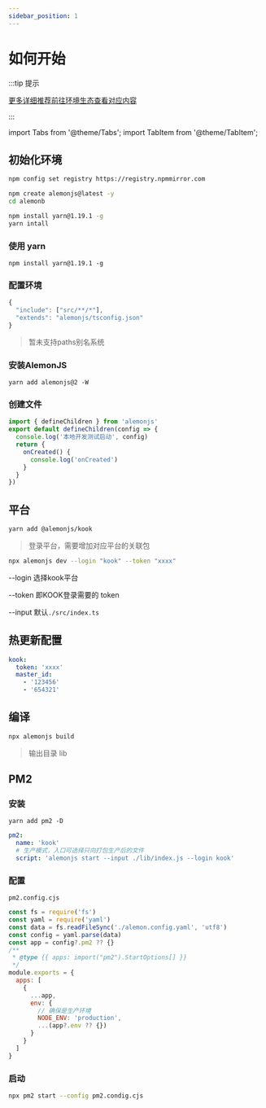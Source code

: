 ```yaml
---
sidebar_position: 1
---
```


# 如何开始

:::tip 提示

[更多详细推荐前往环境生态查看对应内容](/docs/intro)

:::

import Tabs from '@theme/Tabs';
import TabItem from '@theme/TabItem';

## 初始化环境

```sh title="国内镜像，已安装可忽视"
npm config set registry https://registry.npmmirror.com
```

<Tabs>
  <TabItem value="start-a" label="快速开始" default>

```sh title="创建模版"
npm create alemonjs@latest -y
cd alemonb
```

```sh title="加载依赖"
npm install yarn@1.19.1 -g
yarn intall
```

  </TabItem>

  <TabItem value="start-b" label="重新开始" default>

### 使用 yarn

```shell
npm install yarn@1.19.1 -g
```

### 配置环境

```ts title="./tsconfig.json"
{
  "include": ["src/**/*"],
  "extends": "alemonjs/tsconfig.json"
}
```

> 暂未支持paths别名系统

### 安装AlemonJS

```shell
yarn add alemonjs@2 -W
```

### 创建文件

```ts title="./src/index.ts"
import { defineChildren } from 'alemonjs'
export default defineChildren(config => {
  console.log('本地开发测试启动', config)
  return {
    onCreated() {
      console.log('onCreated')
    }
  }
})
```

## 平台

```sh tiitle="安装kook"
yarn add @alemonjs/kook
```

> 登录平台，需要增加对应平台的关联包

  </TabItem>
</Tabs>

```sh title="开发模式启动"
npx alemonjs dev --login "kook" --token "xxxx"
```

--login 选择kook平台

--token 即KOOK登录需要的 token

--input 默认`./src/index.ts`

## 热更新配置

```yaml title="lemon.config.yaml"
kook:
  token: 'xxxx'
  master_id:
    - '123456'
    - '654321'
```

## 编译

```sh titile="编译模式运行"
npx alemonjs build
```

> 输出目录 lib

## PM2

### 安装

```shell
yarn add pm2 -D
```

```yaml title="alemon.config.yaml"
pm2:
  name: 'kook'
  # 生产模式，入口可选择只向打包生产后的文件
  script: 'alemonjs start --input ./lib/index.js --login kook'
```

### 配置

`pm2.config.cjs`

```js title="pm2.config.cjs"
const fs = require('fs')
const yaml = require('yaml')
const data = fs.readFileSync('./alemon.config.yaml', 'utf8')
const config = yaml.parse(data)
const app = config?.pm2 ?? {}
/**
 * @type {{ apps: import("pm2").StartOptions[] }}
 */
module.exports = {
  apps: [
    {
      ...app,
      env: {
        // 确保是生产环境
        NODE_ENV: 'production',
        ...(app?.env ?? {})
      }
    }
  ]
}
```

### 启动

```sh
npx pm2 start --config pm2.condig.cjs
```
